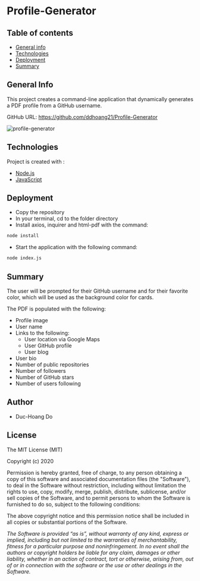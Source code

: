 # Profile-Generator

## Table of contents

- [General info](#general-info)
- [Technologies](#Technologies)
- [Deployment](#Deployment)
- [Summary](#Summary)

## General Info

This project creates a command-line application that dynamically generates a PDF profile from a GitHub username.

GitHub URL: https://github.com/ddhoang21/Profile-Generator

![profile-generator](https://user-images.githubusercontent.com/55167673/73417497-1bc75a80-42cd-11ea-9913-bb35f1a37d25.gif)

## Technologies

Project is created with :

- [Node.js](https://nodejs.org/en/)
- [JavaScript](https://www.javascript.com/)

## Deployment

- Copy the repository
- In your terminal, cd to the folder directory
- Install axios, inquirer and html-pdf with the command:

```sh
node install
```
- Start the application with the following command:

```sh
node index.js
```

## Summary

The user will be prompted for their GitHub username and for their favorite color, which will be used as the background color for cards.

The PDF is populated with the following:

- Profile image
- User name
- Links to the following:
  - User location via Google Maps
  - User GitHub profile
  - User blog
- User bio
- Number of public repositories
- Number of followers
- Number of GitHub stars
- Number of users following

## Author

- Duc-Hoang Do

## License

The MIT License (MIT)

Copyright (c) 2020

Permission is hereby granted, free of charge, to any person obtaining a copy
of this software and associated documentation files (the "Software"), to deal
in the Software without restriction, including without limitation the rights
to use, copy, modify, merge, publish, distribute, sublicense, and/or sell
copies of the Software, and to permit persons to whom the Software is
furnished to do so, subject to the following conditions:

The above copyright notice and this permission notice shall be included in
all copies or substantial portions of the Software.

*The Software is provided “as is”, without warranty of any kind, express or implied, including but not limited to the warranties of merchantability, fitness for a particular purpose and noninfringement. In no event shall the authors or copyright holders be liable for any claim, damages or other liability, whether in an action of contract, tort or otherwise, arising from, out of or in connection with the software or the use or other dealings in the Software.*
